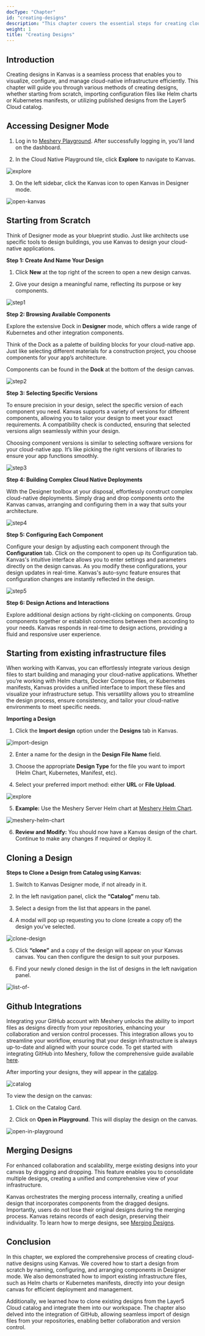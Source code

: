 ```yaml
---
docType: "Chapter"
id: "creating-designs"
description: "This chapter covers the essential steps for creating cloud-native designs in Kanvas. It explores how to start from scratch, import existing infrastructure files, and clone or merge designs from the Layer5 Cloud catalog. Additionally, it provides guidance on integrating GitHub for seamless version control and collaboration, allowing users to manage and configure their cloud-native deployments effectively."
weight: 1
title: "Creating Designs"
---
```


## Introduction

Creating designs in Kanvas is a seamless process that enables you to visualize, configure, and manage cloud-native infrastructure efficiently. This chapter will guide you through various methods of creating designs, whether starting from scratch, importing configuration files like Helm charts or Kubernetes manifests, or utilizing published designs from the Layer5 Cloud catalog.

## Accessing Designer Mode

1. Log in to [Meshery Playground](https://cloud.layer5.io/). After successfully logging in, you'll land on the dashboard.

2. In the Cloud Native Playground tile, click **Explore** to navigate to Kanvas.

![explore](explore.png)

3. On the left sidebar, click the Kanvas icon to open Kanvas in Designer mode.

![open-kanvas](open-kanvas.png)

## Starting from Scratch

Think of Designer mode as your blueprint studio. Just like architects use specific tools to design buildings, you use Kanvas to design your cloud-native applications.

**Step 1: Create And Name Your Design**

1. Click **New** at the top right of the screen to open a new design canvas.

2. Give your design a meaningful name, reflecting its purpose or key components. 

![step1](step1.png)

**Step 2: Browsing Available Components**

Explore the extensive Dock in **Designer** mode, which offers a wide range of Kubernetes and other integration components.

Think of the Dock as a palette of building blocks for your cloud-native app. Just like selecting different materials for a construction project, you choose components for your app’s architecture.

Components can be found in the **Dock** at the bottom of the design canvas.

![step2](step2.png)

**Step 3: Selecting Specific Versions**

To ensure precision in your design, select the specific version of each component you need. Kanvas supports a variety of versions for different components, allowing you to tailor your design to meet your exact requirements. A compatibility check is conducted, ensuring that selected versions align seamlessly within your design.

Choosing component versions is similar to selecting software versions for your cloud-native app. It’s like picking the right versions of libraries to ensure your app functions smoothly.

![step3](step3.png)

**Step 4: Building Complex Cloud Native Deployments**

With the Designer toolbox at your disposal, effortlessly construct complex cloud-native deployments. Simply drag and drop components onto the Kanvas canvas, arranging and configuring them in a way that suits your architecture.

![step4](step4.png)

**Step 5: Configuring Each Component**

Configure your design by adjusting each component through the **Configuration** tab. Click on the component to open up its Configuration tab. Kanvas's intuitive interface allows you to enter settings and parameters directly on the design canvas. As you modify these configurations, your design updates in real-time. Kanvas's auto-sync feature ensures that configuration changes are instantly reflected in the design.

![step5](step5.png)

**Step 6: Design Actions and Interactions**

Explore additional design actions by right-clicking on components. Group components together or establish connections between them according to your needs. Kanvas responds in real-time to design actions, providing a fluid and responsive user experience.

## Starting from existing infrastructure files

When working with Kanvas, you can effortlessly integrate various design files to start building and managing your cloud-native applications. Whether you’re working with Helm charts, Docker Compose files, or  Kubernetes manifests, Kanvas provides a unified interface to import these files and visualize your infrastructure setup. This versatility allows you to streamline the design process, ensure consistency, and tailor your cloud-native environments to meet specific needs.

**Importing a Design**

1. Click the **Import design** option under the **Designs** tab in Kanvas.

![import-design](import-design.png)

2. Enter a name for the design in the **Design File Name** field.

3. Choose the appropriate **Design Type** for the file you want to import (Helm Chart, Kubernetes, Manifest, etc).

4. Select your preferred import method: either **URL** or **File Upload**.

![explore](configuring-imported-design.png)

5. **Example:** Use the Meshery Server Helm chart at [Meshery Helm Chart](https://meshery.github.io/meshery.io/charts/meshery-v0.7.48.tgz).

![meshery-helm-chart](meshery-helm-chart.png)

6. **Review and Modify:** You should now have a Kanvas design of the chart. Continue to make any changes if required or deploy it.

## Cloning a Design

**Steps to Clone a Design from Catalog using Kanvas:**

1. Switch to Kanvas Designer mode, if not already in it. 

2. In the left navigation panel, click the **“Catalog”** menu tab.

3. Select a design from the list that appears in the panel.

4. A modal will pop up requesting you to clone (create a copy of) the design you’ve selected.

![clone-design](clone-design.png)

5. Click **“clone”** and a copy of the design will appear on your Kanvas canvas. You can then configure the design to suit your purposes.

6. Find your newly cloned design in the list of designs in the left navigation panel.

![list-of-](list-of-designs.png)

## Github Integrations

Integrating your GitHub account with Meshery unlocks the ability to import files as designs directly from your repositories, enhancing your collaboration and version control processes. This integration allows you to streamline your workflow, ensuring that your design infrastructure is always up-to-date and aligned with your source code. To get started with integrating GitHub into Meshery, follow the comprehensive guide available [here](https://docs.layer5.io/cloud/getting-started/github-integration/).

After importing your designs, they will appear in the [catalog](https://cloud.layer5.io/catalog).

![catalog](catalog.png)

To view the design on the canvas:

1. Click on the Catalog Card. 

2. Click on **Open in Playground**. This will display the design on the canvas.

![open-in-playground](open-in-playground.png)

## Merging Designs

For enhanced collaboration and scalability, merge existing designs into your canvas by dragging and dropping. This feature enables you to consolidate multiple designs, creating a unified and comprehensive view of your infrastructure. 

Kanvas orchestrates the merging process internally, creating a unified design that incorporates components from the dragged designs. Importantly, users do not lose their original designs during the merging process. Kanvas retains records of each design, preserving their individuality. To learn how to merge designs, see [Merging Designs](https://docs.meshery.io/extensions/merging-design).

## Conclusion

In this chapter, we explored the comprehensive process of creating cloud-native designs using Kanvas. We covered how to start a design from scratch by naming, configuring, and arranging components in Designer mode. We also demonstrated how to import existing infrastructure files, such as Helm charts or Kubernetes manifests, directly into your design canvas for efficient deployment and management.

Additionally, we learned how to clone existing designs from the Layer5 Cloud catalog and integrate them into our workspace. The chapter also delved into the integration of GitHub, allowing seamless import of design files from your repositories, enabling better collaboration and version control.
